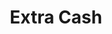 ---
title: Extra Cash
slug: extra-cash
updated-on: '2024-05-30T13:44:31.749Z'
created-on: '2024-05-30T13:41:46.671Z'
published-on: '2024-05-30T13:54:32.469Z'
f_city-state-2:
- cms/city/monahans-tx.md
- cms/city/mesquite-tx.md
- cms/city/arlington-tx.md
f_locations:
- cms/payday-loan/extra-cash-17214.md
- cms/payday-loan/extra-cash-17215.md
- cms/payday-loan/extra-cash-17216.md
- cms/payday-loan/extra-cash-17217.md
- cms/payday-loan/extra-cash-17218.md
f_states:
- cms/state/texas.md
layout: '[company].html'
tags: company
---